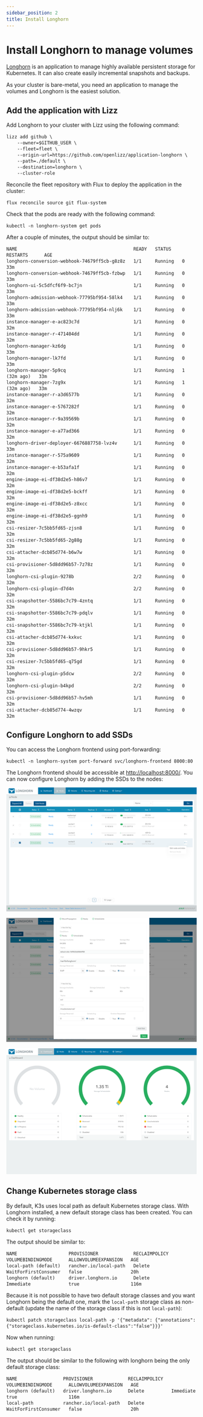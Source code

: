 ```yaml
---
sidebar_position: 2
title: Install Longhorn
---
```


# Install Longhorn to manage volumes

[Longhorn](https://longhorn.io/) is an application to manage highly available persistent storage for Kubernetes.
It can also create easily incremental snapshots and backups.

As your cluster is bare-metal, you need an application to manage the volumes and Longhorn is the easiest solution.

## Add the application with Lizz

Add Longhorn to your cluster with Lizz using the following command:

```
lizz add github \
    --owner=$GITHUB_USER \
    --fleet=fleet \
    --origin-url=https://github.com/openlizz/application-longhorn \
    --path=./default \
    --destination=longhorn \
    --cluster-role
```

Reconcile the fleet repository with Flux to deploy the application in the cluster:

```
flux reconcile source git flux-system
```

Check that the pods are ready with the following command:

```
kubectl -n longhorn-system get pods
```

After a couple of minutes, the output should be similar to:

```
NAME                                           READY   STATUS    RESTARTS      AGE
longhorn-conversion-webhook-74679ff5cb-g8z8z   1/1     Running   0             33m
longhorn-conversion-webhook-74679ff5cb-fzbwp   1/1     Running   0             33m
longhorn-ui-5c5dfcf6f9-bc7jn                   1/1     Running   0             33m
longhorn-admission-webhook-77795bf954-58lk4    1/1     Running   0             33m
longhorn-admission-webhook-77795bf954-nlj6k    1/1     Running   0             33m
instance-manager-e-ac823c7d                    1/1     Running   0             32m
instance-manager-r-471404dd                    1/1     Running   0             32m
longhorn-manager-kz6dg                         1/1     Running   0             33m
longhorn-manager-lk7fd                         1/1     Running   0             33m
longhorn-manager-5p9cq                         1/1     Running   1 (32m ago)   33m
longhorn-manager-7zg9x                         1/1     Running   1 (32m ago)   33m
instance-manager-r-a3d6577b                    1/1     Running   0             32m
instance-manager-e-5767282f                    1/1     Running   0             32m
instance-manager-r-9a39569b                    1/1     Running   0             32m
instance-manager-e-a77ad366                    1/1     Running   0             32m
longhorn-driver-deployer-6676887758-lvz4v      1/1     Running   0             33m
instance-manager-r-575a9609                    1/1     Running   0             32m
instance-manager-e-b53afa1f                    1/1     Running   0             32m
engine-image-ei-df38d2e5-h86v7                 1/1     Running   0             32m
engine-image-ei-df38d2e5-bckff                 1/1     Running   0             32m
engine-image-ei-df38d2e5-z8xcc                 1/1     Running   0             32m
engine-image-ei-df38d2e5-ggnh9                 1/1     Running   0             32m
csi-resizer-7c5bb5fd65-zjsn8                   1/1     Running   0             32m
csi-resizer-7c5bb5fd65-2g88g                   1/1     Running   0             32m
csi-attacher-dcb85d774-b6w7w                   1/1     Running   0             32m
csi-provisioner-5d8dd96b57-7z78z               1/1     Running   0             32m
longhorn-csi-plugin-9278b                      2/2     Running   0             32m
longhorn-csi-plugin-d7d4n                      2/2     Running   0             32m
csi-snapshotter-5586bc7c79-4zntq               1/1     Running   0             32m
csi-snapshotter-5586bc7c79-pdqlv               1/1     Running   0             32m
csi-snapshotter-5586bc7c79-ktjkl               1/1     Running   0             32m
csi-attacher-dcb85d774-kxkvc                   1/1     Running   0             32m
csi-provisioner-5d8dd96b57-9hkr5               1/1     Running   0             32m
csi-resizer-7c5bb5fd65-q75gd                   1/1     Running   0             32m
longhorn-csi-plugin-p5dcw                      2/2     Running   0             32m
longhorn-csi-plugin-b4kpd                      2/2     Running   0             32m
csi-provisioner-5d8dd96b57-hv5mh               1/1     Running   0             32m
csi-attacher-dcb85d774-4wzqv                   1/1     Running   0             32m
```

## Configure Longhorn to add SSDs

You can access the Longhorn frontend using port-forwarding:

```
kubectl -n longhorn-system port-forward svc/longhorn-frontend 8000:80
```

The Longhorn frontend should be accessible at [http://localhost:8000/](http://localhost:8000/).
You can now configure Longhorn by adding the SSDs to the nodes:

![Longhorn nodes](img/longhorn/nodes.png)

![Longhorn add volume](img/longhorn/add.png)

![Longhorn dashboard](img/longhorn/dashboard.png)

## Change Kubernetes storage class

By default, K3s uses local path as default Kubernetes storage class.
With Longhorn installed, a new default storage class has been created.
You can check it by running:

```
kubectl get storageclass
```

The output should be similar to:

```
NAME                   PROVISIONER             RECLAIMPOLICY   VOLUMEBINDINGMODE      ALLOWVOLUMEEXPANSION   AGE
local-path (default)   rancher.io/local-path   Delete          WaitForFirstConsumer   false                  20h
longhorn (default)     driver.longhorn.io      Delete          Immediate              true                   116m
```

Because it is not possible to have two default storage classes and you want Longhorn being the default one, mark the `local-path` storage class as non-default (update the name of the storage class if this is not `local-path`):

```
kubectl patch storageclass local-path -p '{"metadata": {"annotations":{"storageclass.kubernetes.io/is-default-class":"false"}}}'
```

Now when running:

```
kubectl get storageclass
```

The output should be similar to the following with longhorn being the only default storage class:

```
NAME                 PROVISIONER             RECLAIMPOLICY   VOLUMEBINDINGMODE      ALLOWVOLUMEEXPANSION   AGE
longhorn (default)   driver.longhorn.io      Delete          Immediate              true                   116m
local-path           rancher.io/local-path   Delete          WaitForFirstConsumer   false                  20h
```
